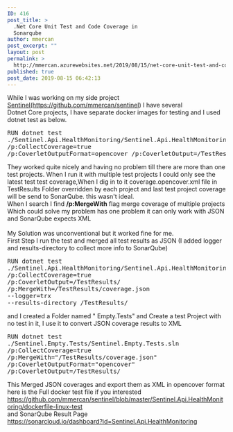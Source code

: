 ```yaml
---
ID: 416
post_title: >
  .Net Core Unit Test and Code Coverage in
  Sonarqube
author: mmercan
post_excerpt: ""
layout: post
permalink: >
  http://mmercan.azurewebsites.net/2019/08/15/net-core-unit-test-and-code-coverage-in-sonarqube/
published: true
post_date: 2019-08-15 06:42:13
---
```

<!-- wp:paragraph -->
<p>While I was working on my side project  <a href="https://github.com/mmercan/sentinel">Sentinel(https://github.com/mmercan/sentinel</a>)  I have several <br>Dotnet Core projects, I have  separate docker images for testing and I used dotnet test as below.</p>
<!-- /wp:paragraph -->

<!-- wp:syntaxhighlighter/code {"language":"bash"} -->
<pre class="wp-block-syntaxhighlighter-code">RUN dotnet test 
./Sentinel.Api.HealthMonitoring/Sentinel.Api.HealthMonitoring.sln 
/p:CollectCoverage=true 
/p:CoverletOutputFormat=opencover /p:CoverletOutput=/TestResults/</pre>
<!-- /wp:syntaxhighlighter/code -->

<!-- wp:paragraph -->
<p>They worked quite nicely and having no problem till there are more than one test projects.  When I run it with multiple test projects I could only see the latest test test coverage,When I dig in to it coverage.opencover.xml file in TestResults Folder overridden by each project and last test project coverage will be send to SonarQube. this wasn't ideal.<br>When I search I find <strong>/p:MergeWith</strong> flag merge coverage of multiple projects Which could solve my problem has one problem it can only work with JSON  and SonarQube expects XML<br><br>My Solution was unconventional but it worked fine for me. <br>First Step I run the test and merged all test results as JSON (I added logger and results-directory to collect more info to SonarQube)</p>
<!-- /wp:paragraph -->

<!-- wp:syntaxhighlighter/code -->
<pre class="wp-block-syntaxhighlighter-code">RUN dotnet test 
./Sentinel.Api.HealthMonitoring/Sentinel.Api.HealthMonitoring.sln  
/p:CollectCoverage=true 
/p:CoverletOutput=/TestResults/ 
/p:MergeWith=/TestResults/coverage.json 
--logger=trx 
--results-directory /TestResults/</pre>
<!-- /wp:syntaxhighlighter/code -->

<!-- wp:paragraph -->
<p>and I created a Folder named " Empty.Tests" and Create a test Project with no test in it, I use it to convert JSON coverage results to XML</p>
<!-- /wp:paragraph -->

<!-- wp:syntaxhighlighter/code -->
<pre class="wp-block-syntaxhighlighter-code">RUN dotnet test 
./Sentinel.Empty.Tests/Sentinel.Empty.Tests.sln 
/p:CollectCoverage=true 
/p:MergeWith="/TestResults/coverage.json" 
/p:CoverletOutputFormat="opencover" 
/p:CoverletOutput=/TestResults/</pre>
<!-- /wp:syntaxhighlighter/code -->

<!-- wp:paragraph -->
<p>This Merged JSON coverages and export them as XML in opencover format<br>here is the Full docker test file if you interested<br> <a href="https://github.com/mmercan/sentinel/blob/master/Sentinel.Api.HealthMonitoring/dockerfile-linux-test">https://github.com/mmercan/sentinel/blob/master/Sentinel.Api.HealthMonitoring/dockerfile-linux-test</a> <br>and SonarQube Result Page<br> <a href="https://sonarcloud.io/dashboard?id=Sentinel.Api.HealthMonitoring">https://sonarcloud.io/dashboard?id=Sentinel.Api.HealthMonitoring</a> <br> </p>
<!-- /wp:paragraph -->

<!-- wp:image {"id":517} -->
<figure class="wp-block-image"><img src="/wp-content/uploads/2019/08/Net-Core-Unit-Test-and-Code-Coverage-in-Sonarqube-1-1024x681.jpg" alt="" class="wp-image-517"/></figure>
<!-- /wp:image -->